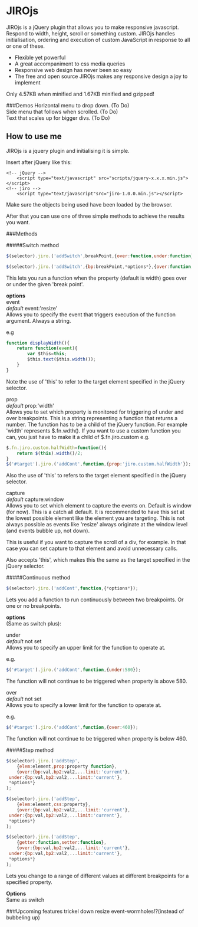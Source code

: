 JIROjs
==========
JIROjs is a jQuery plugin that allows you to make responsive javascript. 
Respond to width, height, scroll or something custom. JIROjs handles 
initialisation, ordering and execution of custom JavaScript in response 
to all or one of these.

- Flexible yet powerful
- A great accompaniment to css media queries
- Responsive web design has never been so easy
- The free and open source JIROjs makes any responsive design a joy to 
  implement


Only 4.57KB when minified and 1.67KB minified and gzipped!

###Demos
Horizontal menu to drop down. (To Do)  
Side menu that follows when scrolled. (To Do)  
Text that scales up for bigger divs. (To Do)  

How to use me
--------------
JIROjs is a jquery plugin and initialising it is simple.

Insert after jQuery like this:
```
<!-- jQuery -->
	<script type="text/javascript" src="scripts/jquery-x.x.x.min.js"></script>
<!-- jiro -->
	<script type="text/javascript"src="jiro-1.0.0.min.js"></script>
```
Make sure the objects being used have been loaded by the browser.

After that you can use one of three simple methods to achieve the 
results you want.

###Methods

#####Switch method
```JavaScript
$(selector).jiro.('addSwitch',breakPoint,{over:function,under:function});

$(selector).jiro.('addSwitch',{bp:breakPoint,*options*},{over:function,under:function});
```

This lets you run a function when the property (default is width) goes 
over or under the given 'break point'.

**options**  
event  
_default_ event:'resize'  
Allows you to specify the event that triggers execution of the function 
argument. Always a string.

e.g
```JavaScript
function displayWidth(){
	return function(event){
		var $this=this;
		$this.text($this.width());
	}
}
```

Note the use of 'this' to refer to the target element specified in the 
jQuery selector.

prop  
_default_ prop:'width'  
Allows you to set which property is monitored for triggering of under 
and over breakpoints. This is a string representing a function that 
returns a number. The function has to be a child of the jQuery function. 
For example 'width' represents $.fn.wdth(). If you want to use a custom 
function you can, you just have to make it a child of $.fn.jiro.custom 
e.g.

```JavaScript
$.fn.jiro.custom.halfWidth=function(){
	return $(this).width()/2;
}
$('#target').jiro.('addCont',function,{prop:'jiro.custom.halfWidth'});
```

Also the use of 'this' to refers to the target element specified in the 
jQuery selector.

capture  
_default_ capture:window  
Allows you to set which element to capture the events on. Default is 
window (for now). This is a catch all default. It is recommended to have 
this set at the lowest possible element like the element you are 
targeting. This is not always possible as events like 'resize' always 
originate at the window level (and events bubble up, not down).

This is useful if you want to capture the scroll of a div, for example. 
In that case you can set capture to that element and avoid unnecessary 
calls.

Also accepts 'this', which makes this the same as the target specified 
in the jQuery selector.


#####Continuous method
```JavaScript
$(selector).jiro.('addCont',function,{*options*});
```

Lets you add a function to run continuously between two breakpoints. 
Or one or no breakpoints.

**options**  
(Same as switch plus):

under  
_default_ not set  
Allows you to specify an upper limit for the function to operate at.

e.g.
```JavaScript
$('#target').jiro.('addCont',function,{under:580});
```

The function will not continue to be triggered when property is above 580.

over  
_default_ not set  
Allows you to specify a lower limit for the function to operate at.

e.g.
```JavaScript
$('#target').jiro.('addCont',function,{over:460});
```

The function will not continue to be triggered when property is below 460.

#####Step method
```JavaScript
$(selector).jiro.('addStep',
	{elem:element,prop:property function},
	{over:{bp:val,bp2:val2,...limit:'current'},
 under:{bp:val,bp2:val2,...limit:'current'},
 *options*}
);
````
```JavaScript
$(selector).jiro.('addStep',
	{elem:element,css:property},
	{over:{bp:val,bp2:val2,...limit:'current'},
 under:{bp:val,bp2:val2,...limit:'current'},
 *options*}
);
```
```JavaScript
$(selector).jiro.('addStep',
	{getter:function,setter:function},
	{over:{bp:val,bp2:val2,...limit:'current'},
 under:{bp:val,bp2:val2,...limit:'current'},
 *options*}
);
```

Lets you change to a range of different values at different breakpoints for a specified property.

**Options**  
Same as switch

###Upcoming features
trickel down resize event-wormholes!?(instead of bubbeling up)